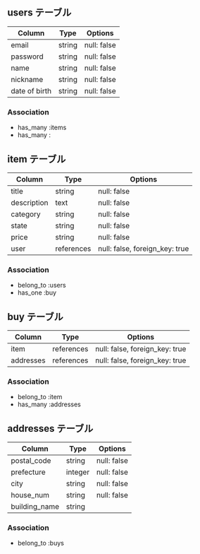 ## users テーブル

| Column             | Type   | Options     |
| ------------------ | ------ | ----------- |
| email              | string | null: false |
| password           | string | null: false |
| name               | string | null: false |
| nickname           | string | null: false |
| date of birth      | string | null: false |

### Association

- has_many :items
- has_many :

## item テーブル

| Column             | Type       | Options                        |
| ------------------ | ---------- | ------------------------------ |
| title              | string     | null: false                    |
| description        | text       | null: false                    |
| category           | string     | null: false                    |
| state              | string     | null: false                    |
| price              | string     | null: false                    |
| user               | references | null: false, foreign_key: true |

### Association

- belong_to :users
- has_one :buy


## buy テーブル

| Column             | Type       | Options                        |
| ------------------ | ---------- | ------------------------------ |
| item               | references | null: false, foreign_key: true |
| addresses          | references | null: false, foreign_key: true |

### Association

- belong_to :item
- has_many :addresses

## addresses テーブル

| Column             | Type       | Options                        |
| ------------------ | ---------- | ------------------------------ |
| postal_code        | string     | null: false                    |
| prefecture         | integer    | null: false                    |
| city               | string     | null: false                    |
| house_num          | string     | null: false                    |
| building_name      | string     |                                |

### Association

- belong_to :buys